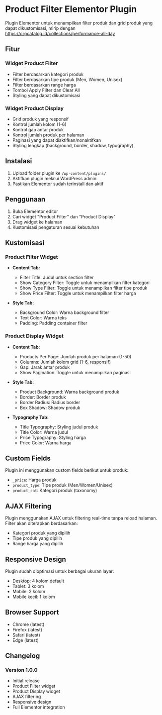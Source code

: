 # Product Filter Elementor Plugin

Plugin Elementor untuk menampilkan filter produk dan grid produk yang dapat dikustomisasi, mirip dengan https://orpcatalog.id/collections/performance-all-day

## Fitur

### Widget Product Filter
- Filter berdasarkan kategori produk
- Filter berdasarkan tipe produk (Men, Women, Unisex)
- Filter berdasarkan range harga
- Tombol Apply Filter dan Clear All
- Styling yang dapat dikustomisasi

### Widget Product Display
- Grid produk yang responsif
- Kontrol jumlah kolom (1-6)
- Kontrol gap antar produk
- Kontrol jumlah produk per halaman
- Paginasi yang dapat diaktifkan/nonaktifkan
- Styling lengkap (background, border, shadow, typography)

## Instalasi

1. Upload folder plugin ke `/wp-content/plugins/`
2. Aktifkan plugin melalui WordPress admin
3. Pastikan Elementor sudah terinstall dan aktif

## Penggunaan

1. Buka Elementor editor
2. Cari widget "Product Filter" dan "Product Display"
3. Drag widget ke halaman
4. Kustomisasi pengaturan sesuai kebutuhan

## Kustomisasi

### Product Filter Widget
- **Content Tab:**
  - Filter Title: Judul untuk section filter
  - Show Category Filter: Toggle untuk menampilkan filter kategori
  - Show Type Filter: Toggle untuk menampilkan filter tipe produk
  - Show Price Filter: Toggle untuk menampilkan filter harga

- **Style Tab:**
  - Background Color: Warna background filter
  - Text Color: Warna teks
  - Padding: Padding container filter

### Product Display Widget
- **Content Tab:**
  - Products Per Page: Jumlah produk per halaman (1-50)
  - Columns: Jumlah kolom grid (1-6, responsif)
  - Gap: Jarak antar produk
  - Show Pagination: Toggle untuk menampilkan paginasi

- **Style Tab:**
  - Product Background: Warna background produk
  - Border: Border produk
  - Border Radius: Radius border
  - Box Shadow: Shadow produk

- **Typography Tab:**
  - Title Typography: Styling judul produk
  - Title Color: Warna judul
  - Price Typography: Styling harga
  - Price Color: Warna harga

## Custom Fields

Plugin ini menggunakan custom fields berikut untuk produk:
- `_price`: Harga produk
- `product_type`: Tipe produk (Men/Women/Unisex)
- `product_cat`: Kategori produk (taxonomy)

## AJAX Filtering

Plugin menggunakan AJAX untuk filtering real-time tanpa reload halaman. Filter akan diterapkan berdasarkan:
- Kategori produk yang dipilih
- Tipe produk yang dipilih  
- Range harga yang dipilih

## Responsive Design

Plugin sudah dioptimasi untuk berbagai ukuran layar:
- Desktop: 4 kolom default
- Tablet: 3 kolom
- Mobile: 2 kolom
- Mobile kecil: 1 kolom

## Browser Support

- Chrome (latest)
- Firefox (latest)
- Safari (latest)
- Edge (latest)

## Changelog

### Version 1.0.0
- Initial release
- Product Filter widget
- Product Display widget
- AJAX filtering
- Responsive design
- Full Elementor integration